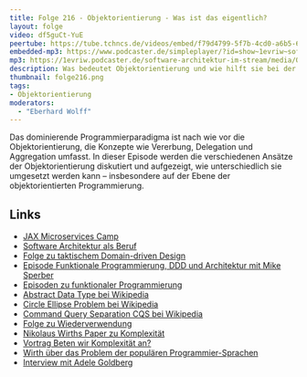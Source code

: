 ```yaml
---
title: Folge 216 - Objektorientierung - Was ist das eigentlich?
layout: folge
video: df5guCt-YuE
peertube: https://tube.tchncs.de/videos/embed/f79d4799-5f7b-4cd0-a6b5-600f0b1a0b0a
embedded-mp3: https://www.podcaster.de/simpleplayer/?id=show~1evriw~software-architektur-im-stream~pod-0adc326b84521d3a8e1c6de478&v=1715953128
mp3: https://1evriw.podcaster.de/software-architektur-im-stream/media/Objektorientierung_-_Was_ist_das_eigentlich.mp3
description: Was bedeutet Objektorientierung und wie hilft sie bei der Programmierung?
thumbnail: folge216.png
tags:
- Objektorientierung
moderators:
  - "Eberhard Wolff"
---
```


Das dominierende Programmierparadigma ist nach wie vor die
Objektorientierung, die Konzepte wie Vererbung, Delegation und
Aggregation umfasst. In dieser Episode werden die verschiedenen
Ansätze der Objektorientierung diskutiert und aufgezeigt, wie
unterschiedlich sie umgesetzt werden kann – insbesondere auf der Ebene
der objektorientierten Programmierung.

## Links

* [JAX Microservices Camp](https://jax.de/jax-microservices-camp/?go=ok)
* [Software Architektur als Beruf](/beruf.html)
* [Folge zu taktischem Domain-driven Design](/2024/05/03/folge214.html)
* [Episode Funktionale Programmierung, DDD und Architektur mit Mike Sperber](/2023/03/14/folge156.html)
* [Episoden zu funktionaler Programmierung](/tags.html#Funktionale%20Programmierung)
* [Abstract Data Type bei Wikipedia](https://en.wikipedia.org/wiki/Abstract_data_type)
* [Circle Ellipse Problem bei Wikipedia](https://en.wikipedia.org/wiki/Circle%E2%80%93ellipse_problem)
* [Command Query Separation CQS bei Wikipedia](https://en.wikipedia.org/wiki/Command%E2%80%93query_separation)
* [Folge zu Wiederverwendung](/2021/10/22/folge85.html)
* [Nikolaus Wirths Paper zu Komplexität](https://cr.yp.to/bib/1995/wirth.pdf)
* [Vortrag Beten wir Komplexität an?](https://www.youtube.com/watch?v=p7r6IE7TkpU)
* [Wirth über das Problem der populären Programmier-Sprachen](https://youtu.be/DRkfqiF46MQ?si=_nq5G2drOmYZ0jco&t=118)
* [Interview mit Adele Goldberg](https://spectrum.ieee.org/qa-adele-goldberg-on-the-legacy-of-smalltalk)
